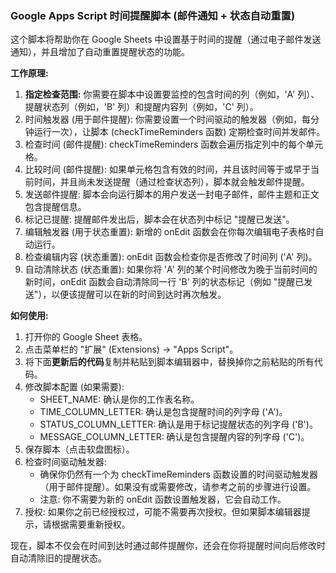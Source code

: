 ### **Google Apps Script 时间提醒脚本 (邮件通知 \+ 状态自动重置)**

这个脚本将帮助你在 Google Sheets 中设置基于时间的提醒（通过电子邮件发送通知），并且增加了自动重置提醒状态的功能。

**工作原理:**

1. **指定检查范围:** 你需要在脚本中设置要监控的包含时间的列（例如，'A' 列）、提醒状态列（例如，'B' 列）和提醒内容列（例如，'C' 列）。  
2. 时间触发器 (用于邮件提醒): 你需要设置一个时间驱动的触发器（例如，每分钟运行一次），让脚本 (checkTimeReminders 函数) 定期检查时间并发邮件。  
3. 检查时间 (邮件提醒): checkTimeReminders 函数会遍历指定列中的每个单元格。  
4. 比较时间 (邮件提醒): 如果单元格包含有效的时间，并且该时间等于或早于当前时间，并且尚未发送提醒（通过检查状态列），脚本就会触发邮件提醒。  
5. 发送邮件提醒: 脚本会向运行脚本的用户发送一封电子邮件，邮件主题和正文包含提醒信息。  
6. 标记已提醒: 提醒邮件发出后，脚本会在状态列中标记 "提醒已发送"。  
7. 编辑触发器 (用于状态重置): 新增的 onEdit 函数会在你每次编辑电子表格时自动运行。  
8. 检查编辑内容 (状态重置): onEdit 函数会检查你是否修改了时间列 ('A' 列)。  
9. 自动清除状态 (状态重置): 如果你将 'A' 列的某个时间修改为晚于当前时间的新时间，onEdit 函数会自动清除同一行 'B' 列的状态标记（例如 "提醒已发送"），以便该提醒可以在新的时间到达时再次触发。

**如何使用:**

1. 打开你的 Google Sheet 表格。  
2. 点击菜单栏的 "扩展" (Extensions) \-\> "Apps Script"。  
3. 将下面**更新后的代码**复制并粘贴到脚本编辑器中，替换掉你之前粘贴的所有代码。  
4. 修改脚本配置 (如果需要):  
   * SHEET\_NAME: 确认是你的工作表名称。  
   * TIME\_COLUMN\_LETTER: 确认是包含提醒时间的列字母 ('A')。  
   * STATUS\_COLUMN\_LETTER: 确认是用于标记提醒状态的列字母 ('B')。  
   * MESSAGE\_COLUMN\_LETTER: 确认是包含提醒内容的列字母 ('C')。  
5. 保存脚本（点击软盘图标）。  
6. 检查时间驱动触发器:  
   * 确保你仍然有一个为 checkTimeReminders 函数设置的时间驱动触发器（用于邮件提醒）。如果没有或需要修改，请参考之前的步骤进行设置。  
   * 注意: 你不需要为新的 onEdit 函数设置触发器，它会自动工作。  
7. 授权: 如果你之前已经授权过，可能不需要再次授权。但如果脚本编辑器提示，请根据需要重新授权。

现在，脚本不仅会在时间到达时通过邮件提醒你，还会在你将提醒时间向后修改时自动清除旧的提醒状态。
